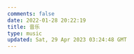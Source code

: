 ```yaml
---
comments: false
date: 2022-01-28 20:22:19
title: 音乐
type: music
updated: Sat, 29 Apr 2023 03:24:48 GMT
---
```

